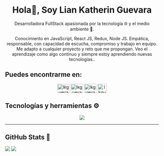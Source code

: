 <h1 align="center">Hola👋, Soy Lian Katherin Guevara</h1>

<p align="center"> Desarrolladora FullStack apasionada por la tecnología 🌐 y el medio ambiente 🌿. </p>

<p align="center"> Conocimiento en JavaScript, React JS, Redux, Node JS. Empática, responsable, con capacidad de escucha, compromiso y trabajo en equipo. Me adapto a cualquier proyecto y reto que me propongan. Veo el aprendizaje como algo continuo y siempre estoy aprendiendo nuevas tecnologías..</p>

## **Puedes encontrarme en:**

<p align="center">
<a href="https://linkedin.com/in/lkguevara" target="blank"><img align="center" src="https://skillicons.dev/icons?i=linkedin" alt="lkguevara" height="30" width="40" /></a>
<a href="https://lkguevara.me" target="blank"><img align="center" src="https://skillicons.dev/icons?i=devto" alt="lkguevara" height="30" width="40" /></a>
<a href="https://twitter.com/lkdguevara" target="blank"><img align="center" src="https://skillicons.dev/icons?i=twitter" alt="lkguevara" height="30" width="40" /></a>
<a href="https://platzi.com/p/lkguevara/" target="blank"><img align="center" src="https://static.platzi.com/media/platzi-isotipo@2x.png" alt="lkguevara" height="30" width="30"  /></a>
</p>

## **Tecnologías y herramientas** ⚙️ 

<p align="center">
  <a href="https://skillicons.dev">
    <img src="https://skillicons.dev/icons?i=html,css,tailwind,js,react,redux,nextjs,nodejs,express,postgres,mongodb,mysql" />
  </a>
</p>

---

## GitHub Stats 🚀
![](https://github-readme-stats.vercel.app/api?username=lkguevara&theme=dark&hide_border=false&include_all_commits=false&count_private=false)
![](https://github-readme-streak-stats.herokuapp.com/?user=lkguevara&theme=dark&hide_border=false)
